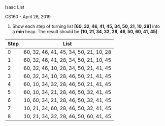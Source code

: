 Isaac List

CS160 - April 26, 2019

1. Show each step of turning list **[60, 32, 46, 41, 45, 34, 50, 21, 10, 28]** into a **min** heap. The result should be **[10, 21, 34, 32, 28, 46, 50, 60, 41, 45]**.

Step | List
---|---
0 | 60, 32, 46, 41, 45, 34, 50, 21, 10, 28
1 | 60, 32, 46, 41, 28, 34, 50, 21, 10, 45
2 | 60, 32, 46, 10, 28, 34, 50, 21, 41, 45
3 | 60, 32, 34, 10, 28, 46, 50, 21, 41, 45
4 | 60, 10, 34, 32, 28, 46, 50, 21, 41, 45
5 | 60, 10, 34, 21, 28, 46, 50, 32, 41, 45
6 | 10, 60, 34, 21, 28, 46, 50, 32, 41, 45
7 | 10, 21, 34, 60, 28, 46, 50, 32, 41, 45
8 | 10, 21, 34, 32, 28, 46, 50, 60, 41, 45
